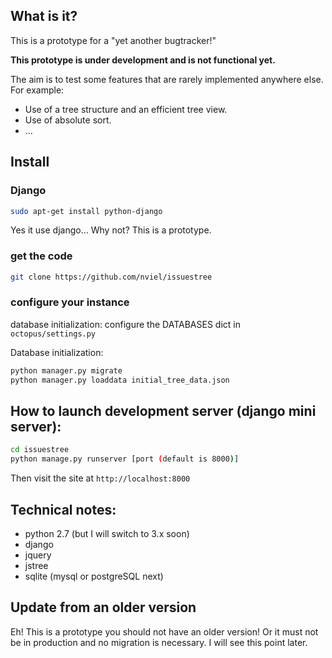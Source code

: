 ## What is it?

This is a prototype for a "yet another bugtracker!"

**This prototype is under development and is not functional yet.**

The aim is to test some features that  are rarely implemented anywhere else. For example:
* Use of a tree structure and an efficient tree view.
* Use of absolute sort.
* ...


## Install
### Django
```bash
sudo apt-get install python-django
```
Yes it use django... Why not? This is a prototype.

### get the code
```bash
git clone https://github.com/nviel/issuestree
```

### configure your instance
database initialization:
configure the DATABASES dict in `octopus/settings.py`

Database initialization:
```bash
python manager.py migrate
python manager.py loaddata initial_tree_data.json
```

## How to launch development server (django mini server):
```bash
cd issuestree
python manage.py runserver [port (default is 8000)]
```

Then visit the site at `http://localhost:8000`

## Technical notes:
* python 2.7 (but I will switch to 3.x soon)
* django
* jquery
* jstree
* sqlite (mysql or postgreSQL next)


## Update from an older version
Eh! This is a prototype you should not have an older version! Or it must not be in production and no migration is necessary.
I will see this point later.
